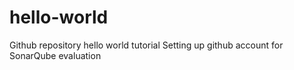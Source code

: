 # hello-world
Github repository hello world tutorial
Setting up github account for SonarQube evaluation
